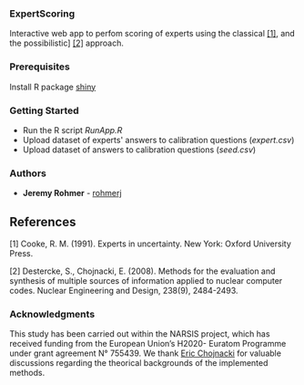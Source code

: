 ### ExpertScoring
Interactive web app to perfom scoring of experts using the classical [[1]](#1), and the possibilistic] [[2]](#2) approach. 

### Prerequisites
Install R package [shiny](https://shiny.rstudio.com/)

### Getting Started
* Run the R script *RunApp.R*
* Upload dataset of experts' answers to calibration questions (*expert.csv*)
* Upload dataset of answers to calibration questions (*seed.csv*)

### Authors
* **Jeremy Rohmer** - [rohmerj](https://orcid.org/0000-0001-9083-5965)

## References
<a id="1">[1]</a> 
Cooke, R. M. (1991). 
Experts in uncertainty. New York: Oxford
University Press.

<a id="2">[2]</a>
Destercke, S., Chojnacki, E. (2008).
Methods for the evaluation and synthesis of multiple sources of information applied to nuclear computer codes.
Nuclear Engineering and Design, 238(9), 2484-2493.

### Acknowledgments
This study has been carried out within the NARSIS project, which has received funding from the European Union’s H2020-
Euratom Programme under grant agreement N° 755439. 
We thank [Eric Chojnacki](https://www.researchgate.net/profile/Eric_Chojnacki) for valuable discussions regarding the theorical backgrounds of the implemented methods.

